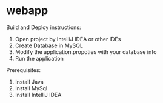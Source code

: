 # webapp

Build and Deploy instructions:
1. Open project by IntelliJ IDEA or other IDEs 
2. Create Database in MySQL 
3. Modify the application.propoties with your database info
4. Run the application

Prerequisites:
1. Install Java
2. Install MySql
3. Install IntelliJ IDEA 

